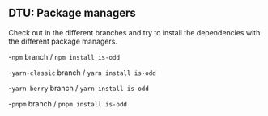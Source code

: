 ## DTU: Package managers

Check out in the different branches and try to install the dependencies with the different package managers.

-`npm` branch / `npm install is-odd`

-`yarn-classic` branch / `yarn install is-odd`

-`yarn-berry` branch / `yarn install is-odd`

-`pnpm` branch / `pnpm install is-odd`

